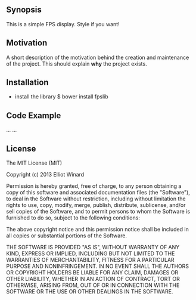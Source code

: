## Synopsis

This is a simple FPS display.
Style if you want!

## Motivation

A short description of the motivation behind the creation and maintenance of the project. This should explain **why** the project exists.

## Installation

   * install the library
   $ bower install fpslib

## Code Example

   <head>
     ...
     <link rel='stylesheet' href='components/fpslib/css/main.css'></script>
   </head>
   <body>
     ...  
     <script type='text/javascript' src='components/fpslib/js/main.js'></script>
   </body>

## License

The MIT License (MIT)

Copyright (c) 2013 Elliot Winard <enw AT caveteen.comcom>

Permission is hereby granted, free of charge, to any person obtaining a copy
of this software and associated documentation files (the "Software"), to deal
in the Software without restriction, including without limitation the rights
to use, copy, modify, merge, publish, distribute, sublicense, and/or sell
copies of the Software, and to permit persons to whom the Software is
furnished to do so, subject to the following conditions:

The above copyright notice and this permission notice shall be included in
all copies or substantial portions of the Software.

THE SOFTWARE IS PROVIDED "AS IS", WITHOUT WARRANTY OF ANY KIND, EXPRESS OR
IMPLIED, INCLUDING BUT NOT LIMITED TO THE WARRANTIES OF MERCHANTABILITY,
FITNESS FOR A PARTICULAR PURPOSE AND NONINFRINGEMENT. IN NO EVENT SHALL THE
AUTHORS OR COPYRIGHT HOLDERS BE LIABLE FOR ANY CLAIM, DAMAGES OR OTHER
LIABILITY, WHETHER IN AN ACTION OF CONTRACT, TORT OR OTHERWISE, ARISING FROM,
OUT OF OR IN CONNECTION WITH THE SOFTWARE OR THE USE OR OTHER DEALINGS IN
THE SOFTWARE.

